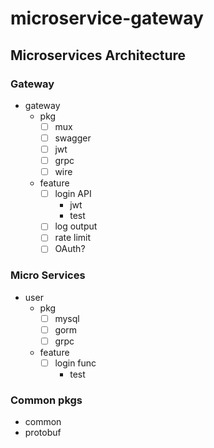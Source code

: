 # microservice-gateway

## Microservices Architecture

### Gateway
- gateway
  - pkg
    - [ ] mux
    - [ ] swagger
    - [ ] jwt
    - [ ] grpc
    - [ ] wire
  - feature
    - [ ] login API
      - jwt
      - test
    - [ ] log output
    - [ ] rate limit
    - [ ] OAuth?

### Micro Services
- user
  - pkg
    - [ ] mysql
    - [ ] gorm
    - [ ] grpc
  - feature
    - [ ] login func
      - test

### Common pkgs
- common
- protobuf


